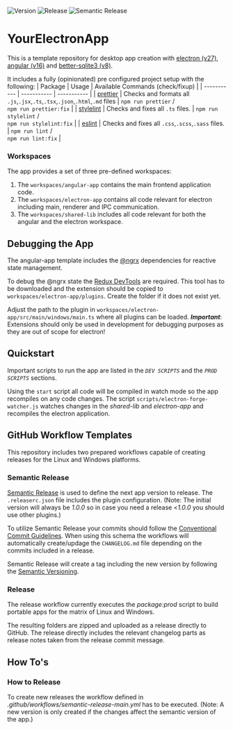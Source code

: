 ![Version](https://img.shields.io/badge/dynamic/json?url=https%3A%2F%2Fgithub.com%2FEngelhardtFritz%2Fmanga-reader%2Fraw%2Fmain%2Fpackage.json&query=%24.version)
![Release](https://github.com/EngelhardtFritz/manga-reader/actions/workflows/release.yml/badge.svg)
![Semantic Release](https://github.com/EngelhardtFritz/manga-reader/actions/workflows/semantic-release-main.yml/badge.svg)

# YourElectronApp

This is a template repository for desktop app creation with [electron (v27)](https://www.electronjs.org/de/), [angular (v16)](https://angular.io/) and [better-sqlite3 (v8)](https://github.com/WiseLibs/better-sqlite3).

It includes a fully (opinionated) pre configured project setup with the following:
| Package | Usage | Available Commands (check/fixup) |
| ----------- | ----------- | ----------- |
| [prettier](https://prettier.io/) | Checks and formats all `.js`,`.jsx`,`.ts`,`.tsx`,`.json`,`.html`,`.md` files | `npm run prettier` /<br/> `npm run prettier:fix` |
| [stylelint](https://stylelint.io/) | Checks and fixes all `.ts` files. | `npm run stylelint` /<br/> `npm run stylelint:fix` |
| [eslint](https://eslint.org/) | Checks and fixes all `.css`,`.scss`,`.sass` files. | `npm run lint` /<br/> `npm run lint:fix` |

### Workspaces

The app provides a set of three pre-defined workspaces:

1. The `workspaces/angular-app` contains the main frontend application code.
2. The `workspaces/electron-app` contains all code relevant for electron including main, renderer and IPC communication.
3. The `workspaces/shared-lib` includes all code relevant for both the angular and the electron workspace.

## Debugging the App

The angular-app template includes the [@ngrx](https://ngrx.io/) dependencies for reactive state management.

To debug the @ngrx state the [Redux DevTools](https://chrome.google.com/webstore/detail/redux-devtools/lmhkpmbekcpmknklioeibfkpmmfibljd?hl=de) are required.
This tool has to be downloaded and the extension should be copied to `workspaces/electron-app/plugins`. Create the folder if it does not exist yet.

Adjust the path to the plugin in `workspaces/electron-app/src/main/windows/main.ts` where all plugins can be loaded. _**Important**_: Extensions should only be used in development for debugging purposes as they are out of scope for electron!

## Quickstart

Important scripts to run the app are listed in the _`DEV SCRIPTS`_ and the _`PROD SCRIPTS`_ sections.

Using the `start` script all code will be compiled in watch mode so the app recompiles on any code changes. The script `scripts/electron-forge-watcher.js` watches changes in the _shared-lib_ and _electron-app_ and recompiles the electron application.

## GitHub Workflow Templates

This repository includes two prepared workflows capable of creating releases for the Linux and Windows platforms.

### Semantic Release

[Semantic Release](https://github.com/semantic-release/semantic-release) is used to define the next app version to release. The `.releaserc.json` file includes the plugin configuration.
(Note: The initial version will always be _1.0.0_ so in case you need a release <_1.0.0_ you should use other plugins.)

To utilize Semantic Release your commits should follow the [Conventional Commit Guidelines](https://www.conventionalcommits.org/en/v1.0.0/).
When using this schema the workflows will automatically create/updage the `CHANGELOG.md` file depending on the commits included in a release.

Semantic Release will create a tag including the new version by following the [Semantic Versioning](https://semver.org/).

### Release

The release workflow currently executes the _package:prod_ script to build portable apps for the matrix of Linux and Windows.

The resulting folders are zipped and uploaded as a release directly to GitHub.
The release directly includes the relevant changelog parts as release notes taken from the release commit message.

## How To's

### How to Release

To create new releases the workflow defined in _.github/workflows/semantic-release-main.yml_ has to be executed. (Note: A new version is only created if the changes affect the semantic version of the app.)

